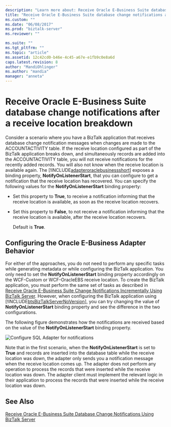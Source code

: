 ```yaml
---
description: "Learn more about: Receive Oracle E-Business Suite database change notifications after a receive location breakdown"
title: "Receive Oracle E-Business Suite database change notifications after a receive location breakdown | Microsoft Docs"
ms.custom: ""
ms.date: "06/08/2017"
ms.prod: "biztalk-server"
ms.reviewer: ""

ms.suite: ""
ms.tgt_pltfrm: ""
ms.topic: "article"
ms.assetid: 12c42cd0-b46e-4c45-a67e-e1fb9c0e8a6d
caps.latest.revision: 8
author: "MandiOhlinger"
ms.author: "mandia"
manager: "anneta"
---
```

# Receive Oracle E-Business Suite database change notifications after a receive location breakdown
Consider a scenario where you have a BizTalk application that receives database change notification messages when changes are made to the ACCOUNTACTIVITY table. If the receive location configured as part of the BizTalk application breaks down, and simultaneously records are added into the ACCOUNTACTIVITY table, you will not receive notifications for the recently added records. You will also not know when the receive location is available again. The [!INCLUDE[adapteroraclebusinessshort](../../includes/adapteroraclebusinessshort-md.md)] exposes a binding property, **NotifyOnListenerStart**, that you can configure to get a notification that the receive location has recovered. You can specify the following values for the **NotifyOnListenerStart** binding property:  
  
- Set this property to **True**, to receive a notification informing that the receive location is available, as soon as the receive location recovers.  
  
- Set this property to **False**, to not receive a notification informing that the receive location is available, after the receive location recovers.  
  
  Default is **True**.  
  
## Configuring the Oracle E-Business Adapter Behavior  
 For either of the approaches, you do not need to perform any specific tasks while generating metadata or while configuring the BizTalk application. You only need to set the **NotifyOnListenerStart** binding property accordingly on the WCF-Custom or WCF-OracleEBS receive location. To create the BizTalk application, you must perform the same set of tasks as described in [Receive Oracle E-Business Suite Change Notifications Incrementally Using BizTalk Server](../../adapters-and-accelerators/adapter-oracle-ebs/receive-oracle-ebs-change-notifications-incrementally-using-biztalk-server.md). However, when configuring the BizTalk application using [!INCLUDE[btsBizTalkServerNoVersion](../../includes/btsbiztalkservernoversion-md.md)], you can try changing the value of **NotifyOnListenerStart** binding property and see the difference in the two configurations.  
  
 The following figure demonstrates how the notifications are received based on the value of the **NotifyOnListenerStart** binding property.  
  
 ![Configure SQL Adapter for notifications](../../adapters-and-accelerators/adapter-oracle-database/media/4018300a-1a58-47da-ac9d-c77c13d7081d.gif "4018300a-1a58-47da-ac9d-c77c13d7081d")  
  
 Note that in the first scenario, when the **NotifyOnListenerStart** is set to **True** and records are inserted into the database table while the receive location was down, the adapter only sends you a notification message when the receive location comes up. The adapter does not perform any operation to process the records that were inserted while the receive location was down. The adapter client must implement the relevant logic in their application to process the records that were inserted while the receive location was down.  
  
## See Also  
 [Receive Oracle E-Business Suite Database Change Notifications Using BizTalk Server](../../adapters-and-accelerators/adapter-oracle-ebs/receive-oracle-ebs-database-change-notifications-using-biztalk-server.md)

